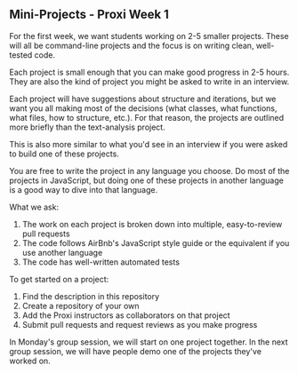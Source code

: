 ## Mini-Projects - Proxi Week 1

For the first week, we want students working on 2-5 smaller projects.  These will all be command-line projects and the focus is on writing clean, well-tested code.

Each project is small enough that you can make good progress in 2-5 hours.  They are also the kind of project you might be asked to write in an interview.

Each project will have suggestions about structure and iterations, but we want you all making most of the decisions (what classes, what functions, what files, how to structure, etc.).  For that reason, the projects are outlined more briefly than the text-analysis project.

This is also more similar to what you'd see in an interview if you were asked to build one of these projects.

You are free to write the project in any language you choose.  Do most of the projects in JavaScript, but doing one of these projects in another language is a good way to dive into that language.

What we ask:

1. The work on each project is broken down into multiple, easy-to-review pull requests
1. The code follows AirBnb's JavaScript style guide or the equivalent if you use another language
1. The code has well-written automated tests

To get started on a project:

1. Find the description in this repository
1. Create a repository of your own
1. Add the Proxi instructors as collaborators on that project
1. Submit pull requests and request reviews as you make progress

In Monday's group session, we will start on one project together.  In the next group session, we will have people demo one of the projects they've worked on.

